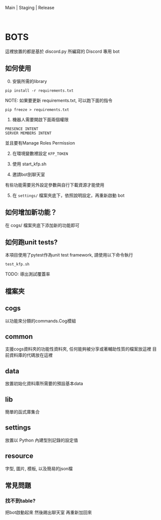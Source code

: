 Main | Staging | Release

[![<KFP-Bot>](https://circleci.com/gh/umumholocook/KFP-Engineer/tree/main.svg?style=shield)](<https://circleci.com/gh/umumholocook/KFP-Engineer/tree/main>) [![<KFP-Bot>](https://circleci.com/gh/umumholocook/KFP-Engineer/tree/staging.svg?style=shield)](<https://circleci.com/gh/umumholocook/KFP-Engineer/tree/staging>) [![<KFP-Bot>](https://circleci.com/gh/umumholocook/KFP-Engineer/tree/release.svg?style=shield)](<https://circleci.com/gh/umumholocook/KFP-Engineer/tree/release>)

# BOTS

這裡放置的都是基於 discord.py 所編寫的 Discord 專用 bot

## 如何使用

0. 安裝所需的library

```
pip install -r requirements.txt
```

NOTE: 如果要更新 requirements.txt, 可以跑下面的指令

```
pip freeze > requirements.txt
```

1. 機器人需要開啟下面兩個權限

```
PRESENCE INTENT
SERVER MEMBERS INTENT
```

並且要有Manage Roles Permission

2. 在環境變數裡設定 `KFP_TOKEN`

3. 使用 start_kfp.sh

4. 邀請bot到聊天室

有些功能需要另外設定參數與自行下載資源才能使用

5. 在 `settings/` 檔案夾底下，依照說明設定，再重新啟動 bot

## 如何增加新功能？

在 cogs/ 檔案夾底下添加新的功能即可

## 如何跑unit tests?

本項目使用了pytest作為unit test framework, 請使用以下命令執行

```
test_kfp.sh
```

TODO: 導出測試覆蓋率

## 檔案夾

cogs
---
以功能來分類的commands.Cog模組

common
---
支援cogs資料夾的功能性資料夾, 任何能夠被分享或著輔助性質的檔案放這裡
目前資料庫的代碼放在這裡

data
---
放置初始化資料庫所需要的預設基本data

lib
---
簡單的函式庫集合

settings
---
放置以 Python 內建型別記錄的設定值

resource
---
字型, 圖片, 模板, 以及簡易的json檔

## 常見問題

### 找不到table?

把bot啟動起來 然後踢出聊天室 再重新加回來




